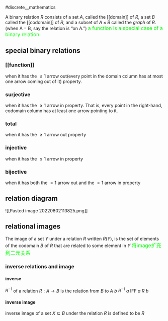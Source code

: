 #discrete__mathematics 

A binary relation $R$ consists of a set $A$, called the [[domain]] of $R$, a set $B$ called the [[codomain]] of $R$, and a subset of $A \times B$ called the *graph* of $R$. (when A = B, say the relation is “on A.”)
<font color="00FF00" size="3">a function is a special case of a binary relation</font>

## special binary relations

### [[function]]

when it has the  $\leq 1$ arrow out(every point in the domain column has at most one arrow coming out of it) property.

### surjective

when it has the  $\geq 1$ arrow in property. That is, every point in the right-hand, codomain column has at least one arrow pointing to it.

### total

when it has the  $\geq 1$ arrow out property

### injective

when it has the $\leq 1$ arrow in property

### bijective

when it has both the $= 1$ arrow out and the $= 1$ arrow in property

## relation diagram
![[Pasted image 20220802113825.png]]
## relational images

The image of a set $Y$ under a relation $R$ written $R(Y)$, is the set of elements of the codomain $B$ of $R$ that are related to some element in $Y$
<font color="00FF00" size="3">将image扩充到二元关系</font>

### inverse relations and image

#### inverse

$R^{-1}$ of a relation $R: A \to B$ is the relation from $B$ to $A$
$b$ $R^{-1}$ $a$  IFF $a$ $R$ $b$

#### inverse image

inverse image of a set $X \subseteq B$ under the relation $R$ is defined to be $R$

